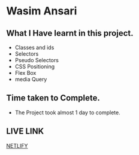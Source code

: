 # Wasim Ansari

## What I Have learnt in this project.
- Classes and ids
- Selectors 
- Pseudo Selectors
- CSS Positioning
- Flex Box
- media Query

## Time taken to Complete.
- The Project took almost 1 day to complete.

## LIVE LINK
[NETLIFY](https://cssproject-11.netlify.app)